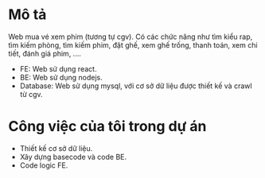 # Mô tả
Web mua vé xem phim (tương tự cgv). Có các chức năng như tìm kiểu rap, tìm kiếm phòng, tìm kiếm phim, đặt ghế, xem ghế trống, thanh toán, xem chi tiết, đánh giá phim, ....
- FE: Web sử dụng react.
- BE: Web sử dụng nodejs.
- Database: Web sử dụng mysql, với cơ sở dữ liệu được thiết kế và crawl từ cgv.

# Công việc của tôi trong dự án
- Thiết kế cơ sở dữ liệu.
- Xây dựng basecode và code BE.
- Code logic FE.
